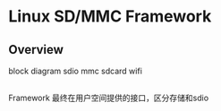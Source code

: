 # Linux SD/MMC Framework

## Overview
block diagram
sdio mmc sdcard wifi

## 

Framework 最终在用户空间提供的接口，区分存储和sdio

